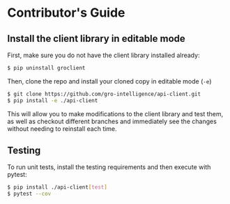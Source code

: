 # Contributor's Guide

## Install the client library in editable mode

First, make sure you do not have the client library installed already:

```sh
$ pip uninstall groclient
```

Then, clone the repo and install your cloned copy in editable mode (`-e`)

```sh
$ git clone https://github.com/gro-intelligence/api-client.git
$ pip install -e ./api-client
```

This will allow you to make modifications to the client library and test them, as well as checkout different branches and immediately see the changes without needing to reinstall each time.

## Testing

To run unit tests, install the testing requirements and then execute with pytest:

```sh
$ pip install ./api-client[test]
$ pytest --cov
```